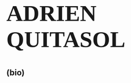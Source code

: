 
<html lang="en">
  <body style="background-color:powder-blue;">
    <h1 style="font-size:60px;Font-family:Verdana;Text-allign:center;"> ADRIEN QUITASOL</h1>
    <h2>(bio)</h2>
  </body>
</html>
